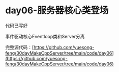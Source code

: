 # day06-服务器核心类登场



代码已写好

事件驱动核心Eventloop类和Server分离

完整源代码：[https://github.com/yuesong-feng/30dayMakeCppServer/tree/main/code/day06](https://github.com/yuesong-feng/30dayMakeCppServer/tree/main/code/day06)
